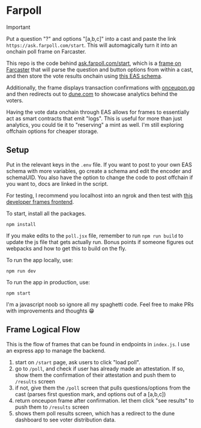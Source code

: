 # Farpoll

> [!IMPORTANT]
> Put a question "?" and options "[a,b,c]" into a cast and paste the link `https://ask.farpoll.com/start`. This will automagically turn it into an onchain poll frame on Farcaster.

This repo is the code behind [ask.farpoll.com/start](https://ask.farpoll.com/start), which is a [frame on Farcaster](https://warpcast.notion.site/Farcaster-Frames-4bd47fe97dc74a42a48d3a234636d8c5) that will parse the question and button options from within a cast, and then store the vote results onchain using [this EAS schema](https://base.easscan.org/schema/view/0x6e333418327e1082bc2c5366560c703b447901a4b8d4ca9c754e9a8460eedbde). 

Additionally, the frame displays transaction confirmations with [onceupon.gg](https://og.onceupon.gg/card/0x65f9e4ee88874cd57bd905f09c984637b4c524be42f372f28740fc17e4b2c7bb) and then redirects out to [dune.com](https://dune.com/ilemi/frames-users) to showcase analytics behind the voters.

Having the vote data onchain through EAS allows for frames to essentially act as smart contracts that emit "logs". This is useful for more than just analytics, you could tie it to "reserving" a mint as well. I'm still exploring offchain options for cheaper storage. 

## Setup

Put in the relevant keys in the `.env` file. If you want to post to your own EAS schema with more variables, go create a schema and edit the encoder and schemaUID. You also have the option to change the code to post offchain if you want to, docs are linked in the script.

For testing, I recommend you localhost into an ngrok and then test with [this developer frames frontend](https://warpcast.com/~/developers/frames).

To start, install all the packages.

```
npm install
```

If you make edits to the `poll.jsx` file, remember to run `npm run build` to update the js file that gets actually run. Bonus points if someone figures out webpacks and how to get this to build on the fly.

To run the app locally, use:

```
npm run dev
```

To run the app in production, use:

```
npm start
```

I'm a javascript noob so ignore all my spaghetti code. Feel free to make PRs with improvements and thoughts 😁

## Frame Logical Flow

This is the flow of frames that can be found in endpoints in `index.js`. I use an express app to manage the backend.
1. start on `/start` page, ask users to click "load poll".
2. go to `/poll`, and check if user has already made an attestation. If so, show them the confirmation of their attestation and push them to `/results` screen
3. if not, give them the `/poll` screen that pulls questions/options from the cast (parses first question mark, and options out of a [a,b,c])
4. return onceupon frame after confirmation. let them click "see results" to push them to `/results` screen
5. shows them poll results screen, which has a redirect to the dune dashboard to see voter distribution data.